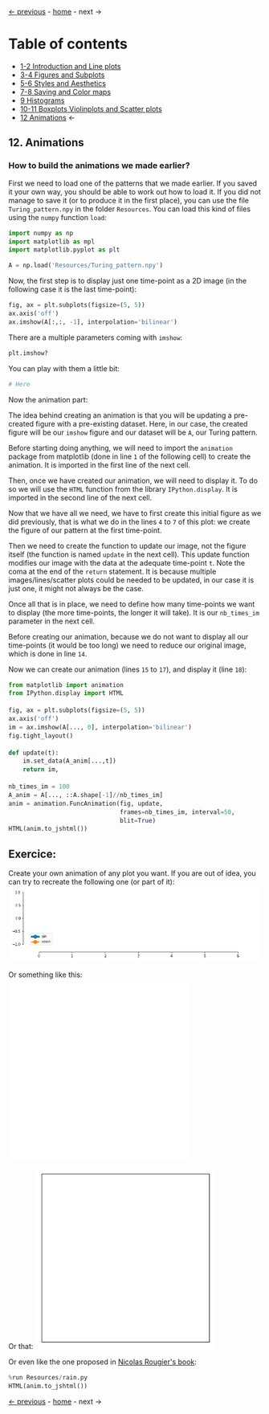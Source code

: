 [&larr; previous](../10-11-Boxplots-Violinplots-and-Scatter-plots/10-11-Boxplots-Violinplots-and-Scatter-plots.md) - [home](https://guignardlab.github.io/CenTuri-Course-2022/) - next &rarr;

# Table of contents
* [1-2 Introduction and Line plots](../1-2-Intro-and-Line-plots/1-2-Intro-and-Line-plots.md)
* [3-4 Figures and Subplots](../3-4-Figures-and-Subplots/3-4-Figures-and-Subplots.md)
* [5-6 Styles and Aesthetics](../5-6-Styles-and-Aesthetics/5-6-Styles-and-Aesthetics.md)
* [7-8 Saving and Color maps](../7-8-Saving-and-Color-maps/7-8-Saving-and-Color-maps.md)
* [9 Histograms](../9-Histograms/9-Histograms.md)
* [10-11 Boxplots Violinplots and Scatter plots](../10-11-Boxplots-Violinplots-and-Scatter-plots/10-11-Boxplots-Violinplots-and-Scatter-plots.md)
* [12 Animations](../12-Animations/12-Animations.md) &larr;

## 12. Animations

### How to build the animations we made earlier?

First we need to load one of the patterns that we made earlier.
If you saved it your own way, you should be able to work out how to load it.
If you did not manage to save it (or to produce it in the first place), you can use the file `Turing_pattern.npy` in the folder `Resources`.
You can load this kind of files using the `numpy` function `load`:


```python
import numpy as np
import matplotlib as mpl
import matplotlib.pyplot as plt
```


```python
A = np.load('Resources/Turing_pattern.npy')
```

Now, the first step is to display just one time-point as a 2D image (in the following case it is the last time-point):


```python
fig, ax = plt.subplots(figsize=(5, 5))
ax.axis('off')
ax.imshow(A[:,:, -1], interpolation='bilinear')
```

There are a multiple parameters coming with `imshow`:


```python
plt.imshow?
```

You can play with them a little bit:


```python
# Here
```

Now the animation part:

The idea behind creating an animation is that you will be updating a pre-created figure with a pre-existing dataset. Here, in our case, the created figure will be our `imshow` figure and our dataset will be `A`, our Turing pattern.

Before starting doing anything, we will need to import the `animation` package from matplotlib (done in line `1` of the following cell) to create the animation. It is imported in the first line of the next cell.

Then, once we have created our animation, we will need to display it. To do so we will use the `HTML` function from the library `IPython.display`. It is imported in the second line of the next cell.

Now that we have all we need, we have to first create this initial figure as we did previously, that is what we do in the lines `4` to `7` of this plot: we create the figure of our pattern at the first time-point.

Then we need to create the function to update our image, not the figure itself (the function is named `update` in the next cell).
This update function modifies our image with the data at the adequate time-point `t`.
Note the coma at the end of the `return` statement. It is because multiple images/lines/scatter plots could be needed to be updated, in our case it is just one, it might not always be the case.

Once all that is in place, we need to define how many time-points we want to display (the more time-points, the longer it will take). It is our `nb_times_im` parameter in the next cell.

Before creating our animation, because we do not want to display all our time-points (it would be too long) we need to reduce our original image, which is done in line `14`.

Now we can create our animation (lines `15` to `17`), and display it (line `18`):


```python
from matplotlib import animation
from IPython.display import HTML

fig, ax = plt.subplots(figsize=(5, 5))
ax.axis('off')
im = ax.imshow(A[..., 0], interpolation='bilinear')
fig.tight_layout()

def update(t):
    im.set_data(A_anim[...,t])
    return im,

nb_times_im = 100
A_anim = A[..., ::A.shape[-1]//nb_times_im]
anim = animation.FuncAnimation(fig, update,
                               frames=nb_times_im, interval=50, 
                               blit=True)
HTML(anim.to_jshtml())
```

## Exercice:
Create your own animation of any plot you want. If you are out of idea, you can try to recreate the following one (or part of it):
![png](../../cos-sin.gif)

Or something like this:
![png](../../square.gif)

Or that:
![png](../../circle.gif)

Or even like the one proposed in [Nicolas Rougier's book](https://github.com/rougier/scientific-visualization-book):


```python
%run Resources/rain.py
HTML(anim.to_jshtml())
```

[&larr; previous](../10-11-Boxplots-Violinplots-and-Scatter-plots/10-11-Boxplots-Violinplots-and-Scatter-plots.md) - [home](https://guignardlab.github.io/CenTuri-Course-2022/) - next &rarr;